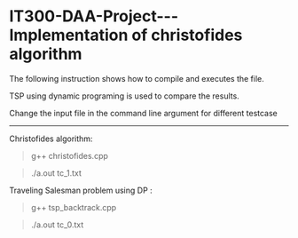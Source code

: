 # IT300-DAA-Project---Implementation of christofides algorithm

The following instruction shows how to compile and executes the file.

TSP using dynamic programing is used to compare the results.

Change the input file in the command line argument for different testcase

---------------------------------------------------------------------------------


Christofides algorithm: 

> g++ christofides.cpp

> ./a.out tc_1.txt

Traveling Salesman problem using DP :

> g++ tsp_backtrack.cpp

> ./a.out tc_0.txt

